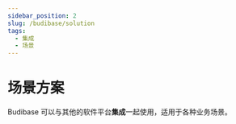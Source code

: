 ```yaml
---
sidebar_position: 2
slug: /budibase/solution
tags:
  - 集成
  - 场景
---
```


# 场景方案

Budibase 可以与其他的软件平台**集成**一起使用，适用于各种业务场景。


